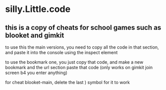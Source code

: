 # silly.Little.code

## this is a copy of cheats for school games such as blooket and gimkit

to use this the main versions, you need to copy all the code in that section, and paste it into the console using the inspect element

to use the bookmark one, you just copy that code, and make a new bookmark and the url section paste that code (only works on gimkit join screen b4 you enter anything)


for cheat blooket-main, delete the last ) symbol for it to work
